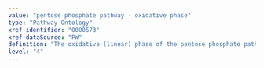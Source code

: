 ```yaml
---
value: "pentose phosphate pathway - oxidative phase"
type: "Pathway Ontology"
xref-identifier: "0000573"
xref-dataSource: "PW"
definition: "The oxidative (linear) phase of the pentose phosphate pathway involves the oxidation and decarboxylation of glucose-6-phosphate to produce the 5 carbon sugar ribulose-5-phosphate and the generation of NADPH."
level: "4"
---
```


